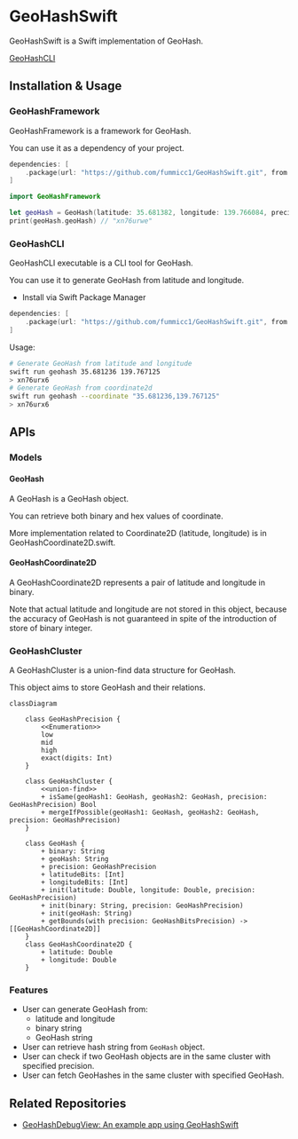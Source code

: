 # GeoHashSwift

GeoHashSwift is a Swift implementation of GeoHash.

[GeoHashCLI](https://github.com/user-attachments/assets/4d19753f-dc6e-4d26-bdce-14b9963f2dde)



## Installation & Usage

### GeoHashFramework

GeoHashFramework is a framework for GeoHash.

You can use it as a dependency of your project.

```swift
dependencies: [
    .package(url: "https://github.com/fummicc1/GeoHashSwift.git", from: "0.0.1")
]
```

```swift
import GeoHashFramework

let geoHash = GeoHash(latitude: 35.681382, longitude: 139.766084, precision: .mid)
print(geoHash.geoHash) // "xn76urwe"
```

### GeoHashCLI

GeoHashCLI executable is a CLI tool for GeoHash.

You can use it to generate GeoHash from latitude and longitude.

<!--

- Install via Homebrew (not yet available)

```sh
brew tap fummicc1/geohash-swift
brew install geohash-swift
```

Usage:

```sh
# Generate GeoHash from latitude and longitude
geohash 35.681236 139.767125
# Generate GeoHash from coordinate2d
geohash --coordinate "35.681236,139.767125"
```

-->

- Install via Swift Package Manager

```swift
dependencies: [
    .package(url: "https://github.com/fummicc1/GeoHashSwift.git", from: "0.0.1")
]
```

Usage:

```sh
# Generate GeoHash from latitude and longitude
swift run geohash 35.681236 139.767125
> xn76urx6
# Generate GeoHash from coordinate2d
swift run geohash --coordinate "35.681236,139.767125"
> xn76urx6
```

## APIs

### Models

#### GeoHash

A GeoHash is a GeoHash object.

You can retrieve both binary and hex values of coordinate.

More implementation related to Coordinate2D (latitude, longitude) is in GeoHashCoordinate2D.swift.

#### GeoHashCoordinate2D

A GeoHashCoordinate2D represents a pair of latitude and longitude in binary.

Note that actual latitude and longitude are not stored in this object, because the accuracy of GeoHash is not guaranteed in spite of the introduction of store of binary integer.

### GeoHashCluster

A GeoHashCluster is a union-find data structure for GeoHash.

This object aims to store GeoHash and their relations.

```mermaid
classDiagram

    class GeoHashPrecision {
        <<Enumeration>>
        low
        mid
        high
        exact(digits: Int)
    }

    class GeoHashCluster {
        <<union-find>>
        + isSame(geoHash1: GeoHash, geoHash2: GeoHash, precision: GeoHashPrecision) Bool
        + mergeIfPossible(geoHash1: GeoHash, geoHash2: GeoHash, precision: GeoHashPrecision)
    }

    class GeoHash {
        + binary: String
        + geoHash: String
        + precision: GeoHashPrecision
        + latitudeBits: [Int]
        + longitudeBits: [Int]
        + init(latitude: Double, longitude: Double, precision: GeoHashPrecision)
        + init(binary: String, precision: GeoHashPrecision)
        + init(geoHash: String)
        + getBounds(with precision: GeoHashBitsPrecision) -> [[GeoHashCoordinate2D]]
    }
    class GeoHashCoordinate2D {
        + latitude: Double
        + longitude: Double
    }
```

### Features

- User can generate GeoHash from:
  - latitude and longitude
  - binary string
  - GeoHash string
- User can retrieve hash string from `GeoHash` object.
- User can check if two GeoHash objects are in the same cluster with specified precision.
- User can fetch GeoHashes in the same cluster with specified GeoHash.


## Related Repositories

- [GeoHashDebugView: An example app using GeoHashSwift](https://github.com/fummicc1/GeoHashDebugView)
